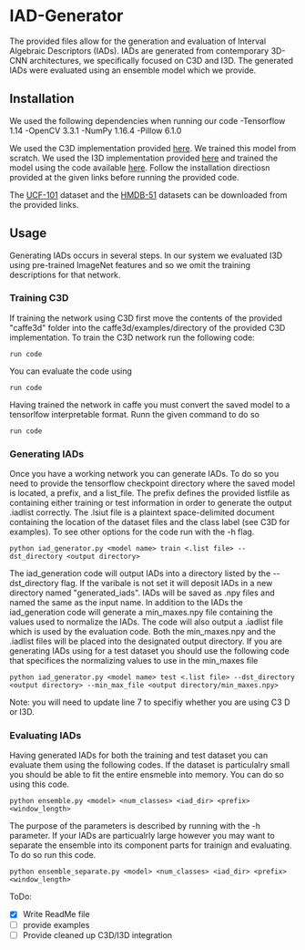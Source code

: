 # IAD-Generator
The provided files allow for the generation and evaluation of Interval Algebraic Descriptors (IADs). IADs are generated from contemporary 3D-CNN architectures, we specifically focused on C3D and I3D. The generated IADs were evaluated using an ensemble model which we provide.

## Installation
We used the following dependencies when running our code
-Tensorflow 1.14
-OpenCV 3.3.1
-NumPy 1.16.4
-Pillow 6.1.0

We used the C3D implementation provided [here](https://github.com/VisionLearningGroup/R-C3D.git). We trained this model from scratch. We used the I3D implementation provided [here](https://github.com/deepmind/kinetics-i3d.git) and trained the model using the code available [here](https://github.com/LossNAN/I3D-Tensorflow.git). Follow the installation directiosn provided at the given links before running the provided code.

The [UCF-101](https://www.crcv.ucf.edu/data/UCF101.php) dataset and the [HMDB-51](http://serre-lab.clps.brown.edu/resource/hmdb-a-large-human-motion-database/) datasets can be downloaded from the provided links.

## Usage
Generating IADs occurs in several steps. In our system we evaluated I3D using pre-trained ImageNet features and so we omit the training descriptions for that network.

### Training C3D
If training the network using C3D first move the contents of the provided "caffe3d" folder into the caffe3d/examples/directory of the provided C3D implementation. To train the C3D network run the following code:
```
run code
```
You can evaluate the code using 
```
run code
```
Having trained the network in caffe you must convert the saved model to a tensorlfow interpretable format. Runn the given command to do so
```
run code
```

### Generating IADs
Once you have a working network you can generate IADs. To do so you need to provide the tensorflow checkpoint directory where the saved model is located, a prefix, and a list_file. The prefix defines the provided listfile as containing either training or test information in order to generate the output .iadlist correctly. The .lsiut file is a plaintext space-delimited document containing the location of the dataset files and the class label (see C3D for examples). To see other options for the code run with the -h flag.
```
python iad_generator.py <model name> train <.list file> --dst_directory <output directory>
```
The iad_generation code will output IADs into a directory listed by the --dst_directory flag. If the varibale is not set it will deposit IADs in a new directory named "generated_iads". IADs will be saved as .npy files and named the same as the input name. In addition to the IADs the iad_generation code will generate a min_maxes.npy file containing the values used to normalize the IADs. The code will also output a .iadlist file which is used by the evaluation code. Both the min_maxes.npy and the .iadlist files will be placed into the designated output directory. If you are generating IADs using for a test dataset you should use the following code that specifices the normalizing values to use in the min_maxes file
```
python iad_generator.py <model name> test <.list file> --dst_directory <output directory> --min_max_file <output directory/min_maxes.npy>
```

Note: you will need to update line 7 to specifiy whether you are using C3 D or I3D. 

### Evaluating IADs
Having generated IADs for both the training and test dataset you can evaluate them using the following codes. If the dataset is particulalry small you should be able to fit the entire ensmeble into memory. You can do so using this code.
```
python ensemble.py <model> <num_classes> <iad_dir> <prefix> <window_length>
```
The purpose of the parameters is described by running with the -h parameter. If your IADs are particualrly large however you may want to separate the ensemble into its component parts for trainign and evaluating. To do so run this code.
```
python ensemble_separate.py <model> <num_classes> <iad_dir> <prefix> <window_length>
```

ToDo: 
- [x] Write ReadMe file
- [ ] provide examples
- [ ] Provide cleaned up C3D/I3D integration

